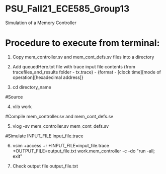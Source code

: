 # PSU_Fall21_ECE585_Group13
Simulation of a Memory Controller

# Procedure to execute from terminal:

1. Copy mem_controller.sv and mem_cont_defs.sv files into a directory

2. Add queuedHere.txt file with trace input file contents (from tracefiles_and_results folder - tx.trace) - {format - [clock time][mode of operation][hexadecimal address]}

3. cd directory_name

#Source

4. vlib work

#Compile mem_controller.sv and mem_cont_defs.sv 

5. vlog -sv mem_controller.sv mem_cont_defs.sv

#Simulate INPUT_FILE input_file.trace

6. vsim +access +r +INPUT_FILE=input_file.trace +OUTPUT_FILE=output_file.txt work.mem_controller -c -do "run -all; exit"

7. Check output file output_file.txt

